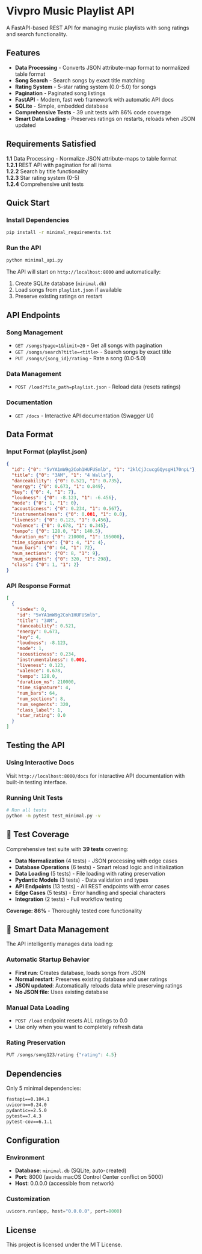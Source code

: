 # Vivpro Music Playlist API

A FastAPI-based REST API for managing music playlists with song ratings and search functionality. 

## Features

- **Data Processing** - Converts JSON attribute-map format to normalized table format
- **Song Search** - Search songs by exact title matching
- **Rating System** - 5-star rating system (0.0-5.0) for songs
- **Pagination** - Paginated song listings
- **FastAPI** - Modern, fast web framework with automatic API docs
- **SQLite** - Simple, embedded database
- **Comprehensive Tests** - 39 unit tests with 86% code coverage
- **Smart Data Loading** - Preserves ratings on restarts, reloads when JSON updated

## Requirements Satisfied

**1.1** Data Processing - Normalize JSON attribute-maps to table format  
**1.2.1** REST API with pagination for all items  
**1.2.2** Search by title functionality  
**1.2.3** Star rating system (0-5)  
**1.2.4** Comprehensive unit tests  

## Quick Start

### Install Dependencies
```bash
pip install -r minimal_requirements.txt
```

### Run the API
```bash
python minimal_api.py
```

The API will start on `http://localhost:8000` and automatically:
1. Create SQLite database (`minimal.db`)
2. Load songs from `playlist.json` if available
3. Preserve existing ratings on restart


## API Endpoints

### Song Management
- `GET /songs?page=1&limit=20` - Get all songs with pagination
- `GET /songs/search?title=<title>` - Search songs by exact title
- `PUT /songs/{song_id}/rating` - Rate a song (0.0-5.0)

### Data Management  
- `POST /load?file_path=playlist.json` - Reload data (resets ratings)

### Documentation
- `GET /docs` - Interactive API documentation (Swagger UI)

## Data Format

### Input Format (playlist.json)
```json
{
  "id": {"0": "5vYA1mW9g2Coh1HUFUSmlb", "1": "2klCjJcucgGQysgH170npL"},
  "title": {"0": "3AM", "1": "4 Walls"},
  "danceability": {"0": 0.521, "1": 0.735},
  "energy": {"0": 0.673, "1": 0.849},
  "key": {"0": 4, "1": 7},
  "loudness": {"0": -8.123, "1": -6.456},
  "mode": {"0": 1, "1": 0},
  "acousticness": {"0": 0.234, "1": 0.567},
  "instrumentalness": {"0": 0.001, "1": 0.0},
  "liveness": {"0": 0.123, "1": 0.456},
  "valence": {"0": 0.678, "1": 0.345},
  "tempo": {"0": 128.0, "1": 140.5},
  "duration_ms": {"0": 210000, "1": 195000},
  "time_signature": {"0": 4, "1": 4},
  "num_bars": {"0": 64, "1": 72},
  "num_sections": {"0": 8, "1": 9},
  "num_segments": {"0": 320, "1": 298},
  "class": {"0": 1, "1": 2}
}
```

### API Response Format
```json
[
  {
    "index": 0,
    "id": "5vYA1mW9g2Coh1HUFUSmlb",
    "title": "3AM",
    "danceability": 0.521,
    "energy": 0.673,
    "key": 4,
    "loudness": -8.123,
    "mode": 1,
    "acousticness": 0.234,
    "instrumentalness": 0.001,
    "liveness": 0.123,
    "valence": 0.678,
    "tempo": 128.0,
    "duration_ms": 210000,
    "time_signature": 4,
    "num_bars": 64,
    "num_sections": 8,
    "num_segments": 320,
    "class_label": 1,
    "star_rating": 0.0
  }
]
```

## Testing the API

### Using Interactive Docs
Visit `http://localhost:8000/docs` for interactive API documentation with built-in testing interface.

### Running Unit Tests
```bash
# Run all tests
python -m pytest test_minimal.py -v

```

## 🧪 Test Coverage

Comprehensive test suite with **39 tests** covering:

- **Data Normalization** (4 tests) - JSON processing with edge cases
- **Database Operations** (6 tests) - Smart reload logic and initialization  
- **Data Loading** (5 tests) - File loading with rating preservation
- **Pydantic Models** (3 tests) - Data validation and types
- **API Endpoints** (13 tests) - All REST endpoints with error cases
- **Edge Cases** (5 tests) - Error handling and special characters
- **Integration** (2 tests) - Full workflow testing

**Coverage: 86%** - Thoroughly tested core functionality

## 🔄 Smart Data Management

The API intelligently manages data loading:

### Automatic Startup Behavior
- **First run**: Creates database, loads songs from JSON
- **Normal restart**: Preserves existing database and user ratings  
- **JSON updated**: Automatically reloads data while preserving ratings
- **No JSON file**: Uses existing database

### Manual Data Loading
- `POST /load` endpoint resets ALL ratings to 0.0
- Use only when you want to completely refresh data

### Rating Preservation
```python
PUT /songs/song123/rating {"rating": 4.5}
```

## Dependencies

Only 5 minimal dependencies:
```txt
fastapi==0.104.1
uvicorn==0.24.0
pydantic==2.5.0
pytest==7.4.3
pytest-cov==6.1.1
```

## Configuration

### Environment
- **Database**: `minimal.db` (SQLite, auto-created)
- **Port**: 8000 (avoids macOS Control Center conflict on 5000)
- **Host**: 0.0.0.0 (accessible from network)

### Customization
```python
uvicorn.run(app, host="0.0.0.0", port=8000)
```

## License

This project is licensed under the MIT License.
